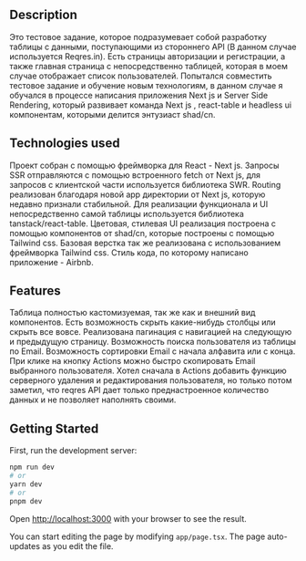 ## Description

Это тестовое задание, которое подразумевает собой разработку таблицы с данными, поступающими из стороннего API (В данном случае используется Reqres.in). Есть страницы авторизации и регистрации, а также главная страница с непосредственно таблицей, которая в моем случае отображает список пользователей. Попытался совместить тестовое задание и обучение новым технологиям, в данном случае я обучался в процессе написания приложения Next js и Server Side Rendering, который развивает команда Next js , react-table и headless ui компонентам, которыми делится энтузиаст shad/cn.

## Technologies used

Проект собран с помощью фреймворка для React - Next js.
Запросы SSR отправляются с помощью встроенного fetch от Next js, для запросов с клиентской части используется библиотека SWR.
Routing реализован благодаря новой app директории от Next js, которую недавно признали стабильной.
Для реализации функционала и UI непосредственно самой таблицы используется библиотека tanstack/react-table.
Цветовая, стилевая UI реализация построена с помощью компонентов от shad/cn, которые построены с помощью Tailwind css.
Базовая верстка так же реализована с использованием фреймворка Tailwind css.
Стиль кода, по которому написано приложение - Airbnb.

## Features

Таблица полностью кастомизуемая, так же как и внешний вид компонентов.
Есть возможность скрыть какие-нибудь столбцы или скрыть все вовсе.
Реализована пагинация с навигацией на следующую и предыдущую страницу.
Возможность поиска пользователя из таблицы по Email.
Возможность сортировки Email с начала алфавита или с конца.
При клике на кнопку Actions можно быстро скопировать Email выбранного пользователя.
Хотел сначала в Actions добавить функцию серверного удаления и редактирования пользователя, но только потом заметил, что reqres API дает только преднастроенное количество данных и не позволяет наполнять своими.

## Getting Started

First, run the development server:

```bash
npm run dev
# or
yarn dev
# or
pnpm dev
```

Open [http://localhost:3000](http://localhost:3000) with your browser to see the result.

You can start editing the page by modifying `app/page.tsx`. The page auto-updates as you edit the file.
